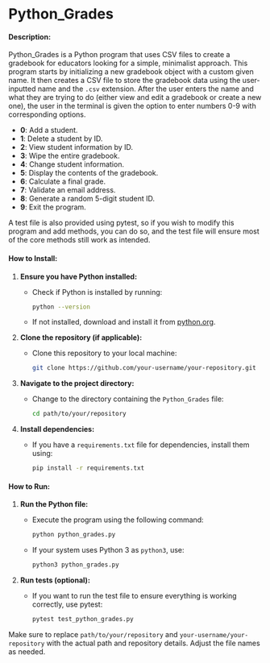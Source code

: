 # Python_Grades

#### Description:
Python_Grades is a Python program that uses CSV files to create a gradebook for educators looking for a simple, minimalist approach. This program starts by initializing a new gradebook object with a custom given name. It then creates a CSV file to store the gradebook data using the user-inputted name and the `.csv` extension. After the user enters the name and what they are trying to do (either view and edit a gradebook or create a new one), the user in the terminal is given the option to enter numbers 0-9 with corresponding options.

- **0**: Add a student.
- **1**: Delete a student by ID.
- **2**: View student information by ID.
- **3**: Wipe the entire gradebook.
- **4**: Change student information.
- **5**: Display the contents of the gradebook.
- **6**: Calculate a final grade.
- **7**: Validate an email address.
- **8**: Generate a random 5-digit student ID.
- **9**: Exit the program.

A test file is also provided using pytest, so if you wish to modify this program and add methods, you can do so, and the test file will ensure most of the core methods still work as intended.

#### How to Install:

1. **Ensure you have Python installed:**
   - Check if Python is installed by running:
     ```bash
     python --version
     ```
   - If not installed, download and install it from [python.org](https://www.python.org/).

2. **Clone the repository (if applicable):**
   - Clone this repository to your local machine:
     ```bash
     git clone https://github.com/your-username/your-repository.git
     ```

3. **Navigate to the project directory:**
   - Change to the directory containing the `Python_Grades` file:
     ```bash
     cd path/to/your/repository
     ```

4. **Install dependencies:**
   - If you have a `requirements.txt` file for dependencies, install them using:
     ```bash
     pip install -r requirements.txt
     ```

#### How to Run:

1. **Run the Python file:**
   - Execute the program using the following command:
     ```bash
     python python_grades.py
     ```
   - If your system uses Python 3 as `python3`, use:
     ```bash
     python3 python_grades.py
     ```

2. **Run tests (optional):**
   - If you want to run the test file to ensure everything is working correctly, use pytest:
     ```bash
     pytest test_python_grades.py
     ```

Make sure to replace `path/to/your/repository` and `your-username/your-repository` with the actual path and repository details. Adjust the file names as needed.
